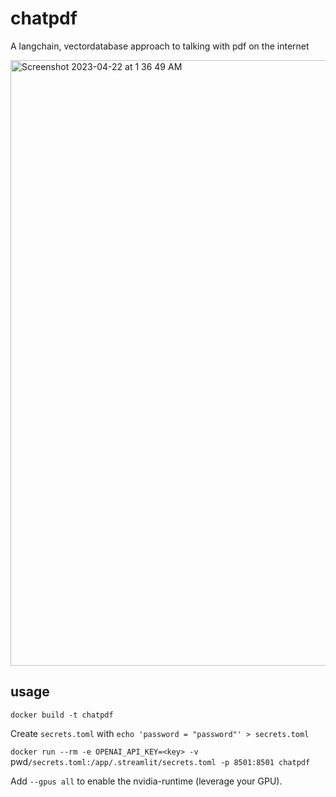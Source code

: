 # chatpdf
A langchain, vectordatabase approach to talking with pdf on the internet

<img width="969" alt="Screenshot 2023-04-22 at 1 36 49 AM" src="https://user-images.githubusercontent.com/15062620/233744521-f38c475b-37a6-43d8-b258-30a238f8c0be.png">


## usage

`docker build -t chatpdf`

Create `secrets.toml` with `echo 'password = "password"' > secrets.toml`

`docker run --rm -e OPENAI_API_KEY=<key> -v `pwd`/secrets.toml:/app/.streamlit/secrets.toml -p 8501:8501 chatpdf`

Add `--gpus all` to enable the nvidia-runtime (leverage your GPU).
